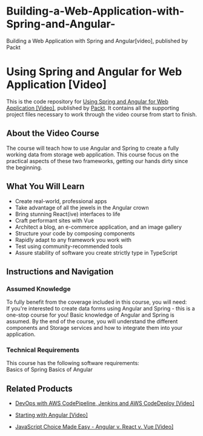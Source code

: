 # Building-a-Web-Application-with-Spring-and-Angular-
Building a Web Application with Spring and Angular[video], published by Packt
# Using Spring and Angular for Web Application [Video]
This is the code repository for [Using Spring and Angular for Web Application [Video]](https://www.packtpub.com/application-development/using-spring-and-angular-web-application-video?utm_source=github&utm_medium=repository&utm_campaign=9781788395205), published by [Packt](https://www.packtpub.com/?utm_source=github). It contains all the supporting project files necessary to work through the video course from start to finish.
## About the Video Course
The course will teach how to use Angular and Spring to create a fully working data from storage web application. This course focus on the practical aspects of these two frameworks, getting our hands dirty since the beginning.

<H2>What You Will Learn</H2>
<DIV class=book-info-will-learn-text>
<UL>
<LI>Create real-world, professional apps 
<LI>Take advantage of all the jewels in the Angular crown 
<LI>Bring stunning React(ive) interfaces to life 
<LI>Craft performant sites with Vue 
<LI>Architect a blog, an e-commerce application, and an image gallery 
<LI>Structure your code by composing components 
<LI>Rapidly adapt to any framework you work with 
<LI>Test using community-recommended tools 
<LI>Assure stability of software you create strictly type in TypeScript </LI></UL></DIV>

## Instructions and Navigation
### Assumed Knowledge
To fully benefit from the coverage included in this course, you will need:<br/>
	If you're interested to create data forms using Angular and Spring - this is a one-stop course for you! Basic knowledge of Angular and Spring is assumed. By the end of the course, you will understand the different components and Storage services and how to integrate them into your application.
### Technical Requirements
This course has the following software requirements:<br/>
Basics of Spring
Basics of Angular

## Related Products
* [DevOps with AWS CodePipeline, Jenkins and AWS CodeDeploy [Video]](https://www.packtpub.com/web-development/devops-aws-codepipeline-jenkins-and-aws-codedeploy-video?utm_source=github&utm_medium=repository&utm_campaign=9781788990332)

* [Starting with Angular [Video]](https://www.packtpub.com/application-development/starting-angular-video?utm_source=github&utm_medium=repository&utm_campaign=9781788993432)

* [JavaScript Choice Made Easy - Angular v. React v. Vue [Video]](https://www.packtpub.com/application-development/javascript-choice-made-easy-â€“-angular-v-react-v-vue-video?utm_source=github&utm_medium=repository&utm_campaign=9781788625326)

